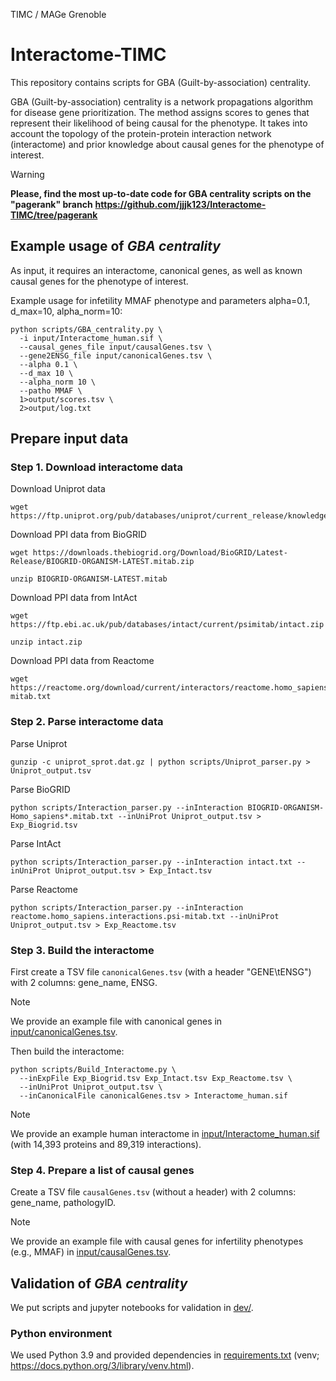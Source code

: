 TIMC / MAGe Grenoble

# Interactome-TIMC

This repository contains scripts for GBA (Guilt-by-association) centrality.

GBA (Guilt-by-association) centrality is a network propagations algorithm for disease gene prioritization. The method assigns scores to genes that represent their likelihood of being causal for the phenotype. It takes into account the topology of the protein-protein interaction network (interactome) and prior knowledge about causal genes for the phenotype of interest.

> [!WARNING]
> **Please, find the most up-to-date code for GBA centrality scripts on the "pagerank" branch**
> **https://github.com/jjjk123/Interactome-TIMC/tree/pagerank**


## Example usage of _GBA centrality_

As input, it requires an interactome, canonical genes, as well as known causal genes for the phenotype of interest.

Example usage for infetility MMAF phenotype and parameters alpha=0.1, d_max=10, alpha_norm=10:

```
python scripts/GBA_centrality.py \
  -i input/Interactome_human.sif \
  --causal_genes_file input/causalGenes.tsv \
  --gene2ENSG_file input/canonicalGenes.tsv \
  --alpha 0.1 \
  --d_max 10 \
  --alpha_norm 10 \
  --patho MMAF \
  1>output/scores.tsv \
  2>output/log.txt
```


## Prepare input data

### Step 1. Download interactome data

Download Uniprot data

```
wget https://ftp.uniprot.org/pub/databases/uniprot/current_release/knowledgebase/complete/uniprot_sprot.dat.gz
```

Download PPI data from BioGRID

```
wget https://downloads.thebiogrid.org/Download/BioGRID/Latest-Release/BIOGRID-ORGANISM-LATEST.mitab.zip
```

```
unzip BIOGRID-ORGANISM-LATEST.mitab
```

Download PPI data from IntAct

```
wget https://ftp.ebi.ac.uk/pub/databases/intact/current/psimitab/intact.zip
```

```
unzip intact.zip
```

Download PPI data from Reactome

```
wget https://reactome.org/download/current/interactors/reactome.homo_sapiens.interactions.psi-mitab.txt
```


### Step 2. Parse interactome data

Parse Uniprot

```
gunzip -c uniprot_sprot.dat.gz | python scripts/Uniprot_parser.py > Uniprot_output.tsv
```

Parse BioGRID

```
python scripts/Interaction_parser.py --inInteraction BIOGRID-ORGANISM-Homo_sapiens*.mitab.txt --inUniProt Uniprot_output.tsv > Exp_Biogrid.tsv
```

Parse IntAct

```
python scripts/Interaction_parser.py --inInteraction intact.txt --inUniProt Uniprot_output.tsv > Exp_Intact.tsv
```

Parse Reactome

```
python scripts/Interaction_parser.py --inInteraction reactome.homo_sapiens.interactions.psi-mitab.txt --inUniProt Uniprot_output.tsv > Exp_Reactome.tsv
```


### Step 3. Build the interactome

First create a TSV file `canonicalGenes.tsv` (with a header "GENE\tENSG") with 2 columns: gene_name, ENSG.

> [!NOTE]
> We provide an example file with canonical genes in [input/canonicalGenes.tsv](input/canonicalGenes.tsv).

Then build the interactome:

```
python scripts/Build_Interactome.py \
  --inExpFile Exp_Biogrid.tsv Exp_Intact.tsv Exp_Reactome.tsv \
  --inUniProt Uniprot_output.tsv \
  --inCanonicalFile canonicalGenes.tsv > Interactome_human.sif
```
> [!NOTE]
> We provide an example human interactome in [input/Interactome_human.sif](input/Interactome_human.sif) (with 14,393 proteins and 89,319 interactions).


### Step 4. Prepare a list of causal genes

Create a TSV file `causalGenes.tsv` (without a header) with 2 columns: gene_name, pathologyID.

> [!NOTE]
> We provide an example file with causal genes for infertility phenotypes (e.g., MMAF) in [input/causalGenes.tsv](input/causalGenes.tsv).


## Validation of _GBA centrality_

We put scripts and jupyter notebooks for validation in [dev/](dev/).


### Python environment

We used Python 3.9 and provided dependencies in [requirements.txt](requirements.txt) (venv; https://docs.python.org/3/library/venv.html).
